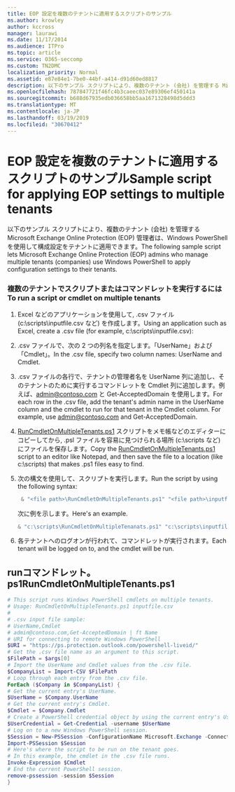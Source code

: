 ```yaml
---
title: EOP 設定を複数のテナントに適用するスクリプトのサンプル
ms.author: krowley
author: kccross
manager: laurawi
ms.date: 11/17/2014
ms.audience: ITPro
ms.topic: article
ms.service: O365-seccomp
ms.custom: TN2DMC
localization_priority: Normal
ms.assetid: e87e84e1-7be0-44bf-a414-d91d60ed8817
description: 以下のサンプル スクリプトにより、複数のテナント (会社) を管理する Microsoft Exchange Online Protection (EOP) 管理者は、Windows PowerShell を使用して構成設定をテナントに適用できます。
ms.openlocfilehash: 787847721f46fc4b3caeec037e89306ef450141a
ms.sourcegitcommit: b688d67935edb036658bb5aa1671328498d5ddd3
ms.translationtype: MT
ms.contentlocale: ja-JP
ms.lasthandoff: 03/19/2019
ms.locfileid: "30670412"
---
```

# <a name="sample-script-for-applying-eop-settings-to-multiple-tenants"></a><span data-ttu-id="a0d85-103">EOP 設定を複数のテナントに適用するスクリプトのサンプル</span><span class="sxs-lookup"><span data-stu-id="a0d85-103">Sample script for applying EOP settings to multiple tenants</span></span>

<span data-ttu-id="a0d85-104">以下のサンプル スクリプトにより、複数のテナント (会社) を管理する Microsoft Exchange Online Protection (EOP) 管理者は、Windows PowerShell を使用して構成設定をテナントに適用できます。</span><span class="sxs-lookup"><span data-stu-id="a0d85-104">The following sample script lets Microsoft Exchange Online Protection (EOP) admins who manage multiple tenants (companies) use Windows PowerShell to apply configuration settings to their tenants.</span></span>
  
### <a name="to-run-a-script-or-cmdlet-on-multiple-tenants"></a><span data-ttu-id="a0d85-105">複数のテナントでスクリプトまたはコマンドレットを実行するには</span><span class="sxs-lookup"><span data-stu-id="a0d85-105">To run a script or cmdlet on multiple tenants</span></span>

1. <span data-ttu-id="a0d85-106">Excel などのアプリケーションを使用して, .csv ファイル (c:\scripts\inputfile.csv など) を作成します。</span><span class="sxs-lookup"><span data-stu-id="a0d85-106">Using an application such as Excel, create a .csv file (for example, c:\scripts\inputfile.csv):</span></span>
    
1. <span data-ttu-id="a0d85-107">.csv ファイルで、次の 2 つの列名を指定します。「UserName」および「Cmdlet」。</span><span class="sxs-lookup"><span data-stu-id="a0d85-107">In the .csv file, specify two column names: UserName and Cmdlet.</span></span>
    
2. <span data-ttu-id="a0d85-p101">.csv ファイルの各行で、テナントの管理者名を UserName 列に追加し、そのテナントのために実行するコマンドレットを Cmdlet 列に追加します。例えば、admin@contoso.com と Get-AcceptedDomain を使用します。</span><span class="sxs-lookup"><span data-stu-id="a0d85-p101">For each row in the .csv file, add the tenant's admin name in the UserName column and the cmdlet to run for that tenant in the Cmdlet column. For example, use admin@contoso.com and Get-AcceptedDomain.</span></span>
    
2. <span data-ttu-id="a0d85-110">[RunCmdletOnMultipleTenants.ps1](sample-script-for-applying-eop-settings-to-multiple-tenants.md#RunCmdletOnMultipleTenants.ps1) スクリプトをメモ帳などのエディターにコピーしてから, .psl ファイルを容易に見つけられる場所 (c:\scripts など) にファイルを保存します。</span><span class="sxs-lookup"><span data-stu-id="a0d85-110">Copy the [RunCmdletOnMultipleTenants.ps1](sample-script-for-applying-eop-settings-to-multiple-tenants.md#RunCmdletOnMultipleTenants.ps1) script to an editor like Notepad, and then save the file to a location (like c:\scripts) that makes .ps1 files easy to find.</span></span> 
    
3. <span data-ttu-id="a0d85-111">次の構文を使用して、スクリプトを実行します。</span><span class="sxs-lookup"><span data-stu-id="a0d85-111">Run the script by using the following syntax:</span></span>
    ```Powershell
     & "<file path>\RunCmdletOnMultipleTenants.ps1" "<file path>\inputfile.csv"
    ```
    
    <span data-ttu-id="a0d85-112">次に例を示します。</span><span class="sxs-lookup"><span data-stu-id="a0d85-112">Here's an example.</span></span> 
    
    ```Powershell
    & "c:\scripts\RunCmdletOnMultipleTenanats.ps1" "c:\scripts\inputfile.csv"
    ```

4. <span data-ttu-id="a0d85-113">各テナントへのログオンが行われて、コマンドレットが実行されます。</span><span class="sxs-lookup"><span data-stu-id="a0d85-113">Each tenant will be logged on to, and the cmdlet will be run.</span></span>
    
## <a name="runcmdletonmultipletenantsps1"></a><span data-ttu-id="a0d85-114">runコマンドレット。 ps1</span><span class="sxs-lookup"><span data-stu-id="a0d85-114">RunCmdletOnMultipleTenants.ps1</span></span>
<span data-ttu-id="a0d85-115"><a name="RunCmdletOnMultipleTenants.ps1"> </a></span><span class="sxs-lookup"><span data-stu-id="a0d85-115"></span></span>

```Powershell
# This script runs Windows PowerShell cmdlets on multiple tenants.
# Usage: RunCmdletOnMultipleTenants.ps1 inputfile.csv
#  
# .csv input file sample: 
# UserName,Cmdlet
# admin@contoso.com,Get-AcceptedDomain | ft Name
# URI for connecting to remote Windows PowerShell
$URI = "https://ps.protection.outlook.com/powershell-liveid/"
# Get the .csv file name as an argument to this script.
$FilePath = $args[0]
# Import the UserName and Cmdlet values from the .csv file.
$CompanyList = Import-CSV $FilePath
# Loop through each entry from the .csv file.
ForEach ($Company in $CompanyList) {
# Get the current entry's UserName.
$UserName = $Company.UserName
# Get the current entry's Cmdlet.
$Cmdlet = $Company.Cmdlet
# Create a PowerShell credential object by using the current entry's UserName. Prompt for the password.
$UserCredential = Get-Credential -username $UserName
# Log on to a new Windows PowerShell session.
$Session = New-PSSession -ConfigurationName Microsoft.Exchange -ConnectionUri $URI -Credential $UserCredential -Authentication Basic -AllowRedirection
Import-PSSession $Session
# Here's where the script to be run on the tenant goes.
# In this example, the cmdlet in the .csv file runs.
Invoke-Expression $Cmdlet
# End the current PowerShell session.
remove-pssession -session $Session
}

```


